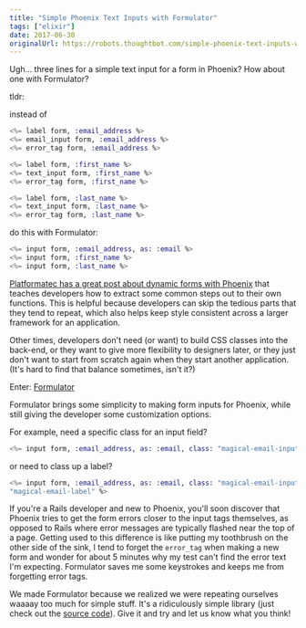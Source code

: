 ```yaml
---
title: "Simple Phoenix Text Inputs with Formulator"
tags: ["elixir"]
date: 2017-06-30
originalUrl: https://robots.thoughtbot.com/simple-phoenix-text-inputs-with-formulator
---
```


Ugh... three lines for a simple text input for a form in Phoenix? How about one
with Formulator?

<!-- excerpt -->

tldr:

instead of

```elixir
<%= label form, :email_address %>
<%= email_input form, :email_address %>
<%= error_tag form, :email_address %>

<%= label form, :first_name %>
<%= text_input form, :first_name %>
<%= error_tag form, :first_name %>

<%= label form, :last_name %>
<%= text_input form, :last_name %>
<%= error_tag form, :last_name %>
```

do this with Formulator:

```elixir
<%= input form, :email_address, as: :email %>
<%= input form, :first_name %>
<%= input form, :last_name %>
```
<!--excerpt-->

[Platformatec has a great post about dynamic forms with
Phoenix](http://blog.plataformatec.com.br/2016/09/dynamic-forms-with-phoenix/)
that teaches developers how to extract some common steps out to their own
functions.  This is helpful because developers can skip the tedious parts that
they tend to repeat, which also helps keep style consistent across a larger
framework for an application.

Other times, developers don't need (or want) to build CSS classes into the
back-end, or they want to give more flexibility to designers later, or they just
don't want to start from scratch again when they start another application.
(It's hard to find that balance sometimes, isn't it?)

Enter: [Formulator](https://hexdocs.pm/formulator)

Formulator brings some simplicity to making form inputs for Phoenix, while still
giving the developer some customization options.

For example, need a specific class for an input field?

```elixir
<%= input form, :email_address, as: :email, class: "magical-email-input" %>
```

or need to class up a label?

```elixir
<%= input form, :email_address, as: :email, class: "magical-email-input", label: [class:
"magical-email-label" %>
```

If you're a Rails developer and new to Phoenix, you'll soon discover that
Phoenix tries to get the form errors closer to the input tags themselves, as
opposed to Rails where error messages are typically flashed near the top of a
page. Getting used to this difference is like putting my toothbrush on the other
side of the sink, I tend to forget the `error_tag` when making a new form and
wonder for about 5 minutes why my test can't find the error text I'm expecting.
Formulator saves me some keystrokes and keeps me from forgetting error tags.

We made Formulator because we realized we were repeating ourselves waaaay too
much for simple stuff. It's a ridiculously simple library (just check out the
[source code](https://github.com/thoughtbot/formulator)). Give it and try and
let us know what you think!
